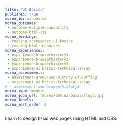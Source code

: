 ```yaml
---
title: "UI Basics"
published: true
morea_id: ui-basics
morea_outcomes:
 - outcome-eclipse-capability
 - outcome-html-css
morea_readings:
 - reading-screencast-ui-basics
 - reading-html-resources
morea_experiences:
 - experience-browserhistory1
 - experience-browserhistory2
 - experience-browserhistory3
 - experience-ui-basics-technical-essay
morea_assessments:
 - assessment-group-wod-history-of-surfing
 - assessment-ui-basics-technical-essay
# - assessment-wod-browserhistory4
morea_type: module
morea_icon_url: /morea/060.ui-basics/logo.jpg
morea_labels:
morea_sort_order: 6
---
```


Learn to design basic web pages using HTML and CSS.




